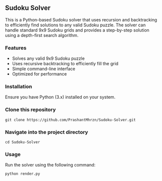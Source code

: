 ## Sudoku Solver
This is a Python-based Sudoku solver that uses recursion and backtracking to efficiently find solutions to any valid Sudoku puzzle. The solver can handle standard 9x9 Sudoku grids and provides a step-by-step solution using a depth-first search algorithm.

### Features

- Solves any valid 9x9 Sudoku puzzle
- Uses recursive backtracking to efficiently fill the grid
- Simple command-line interface
- Optimized for performance

### Installation

Ensure you have Python (3.x) installed on your system.

### Clone this repository
`git clone https://github.com/PrashantMhrzn/Sudoku-Solver.git`

### Navigate into the project directory
`cd Sudoku-Solver`

### Usage

Run the solver using the following command:

`python render.py`

